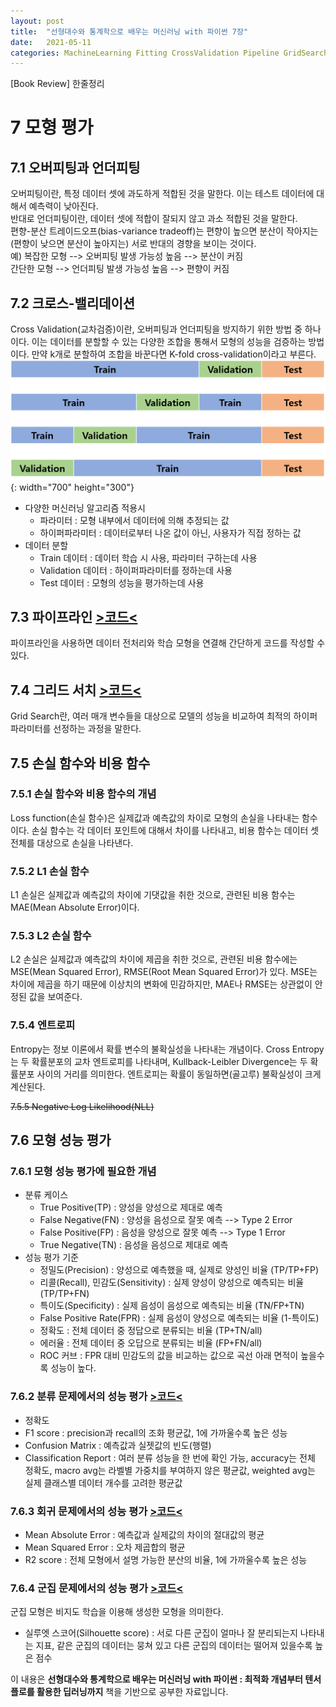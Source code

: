 ```yaml
---
layout: post
title:  "선형대수와 통계학으로 배우는 머신러닝 with 파이썬 7장"
date:   2021-05-11
categories: MachineLearning Fitting CrossValidation Pipeline GridSearch Loss EvalMetrics
---
```

[Book Review] 한줄정리

# 7 모형 평가

## 7.1 오버피팅과 언더피팅
오버피팅이란, 특정 데이터 셋에 과도하게 적합된 것을 말한다. 이는 테스트 데이터에 대해서 예측력이 낮아진다.  
반대로 언더피팅이란, 데이터 셋에 적합이 잘되지 않고 과소 적합된 것을 말한다.  
편향-분산 트레이드오프(bias-variance tradeoff)는 편향이 높으면 분산이 작아지는(편향이 낮으면 분산이 높아지는) 서로 반대의 경향을 보이는 것이다.  
예) 복잡한 모형 --> 오버피팅 발생 가능성 높음 --> 분산이 커짐  
    간단한 모형 --> 언더피팅 발생 가능성 높음 --> 편향이 커짐

## 7.2 크로스-밸리데이션
Cross Validation(교차검증)이란, 오버피팅과 언더피팅을 방지하기 위한 방법 중 하나이다. 이는 데이터를 분할할 수 있는 다양한 조합을 통해서 모형의 성능을 검증하는 방법이다. 만약 k개로 분할하여 조합을 바꾼다면 K-fold cross-validation이라고 부른다.  
![](https://github.com/mmminji/mmminji.github.io/blob/main/assets/post_pics/7.2-CV.png?raw=true){: width="700" height="300"}

- 다양한 머신러닝 알고리즘 적용시
    - 파라미터 : 모형 내부에서 데이터에 의해 추정되는 값
    - 하이퍼파라미터 : 데이터로부터 나온 값이 아닌, 사용자가 직접 정하는 값
- 데이터 분할
    - Train 데이터 : 데이터 학습 시 사용, 파라미터 구하는데 사용
    - Validation 데이터 : 하이퍼파라미터를 정하는데 사용
    - Test 데이터 : 모형의 성능을 평가하는데 사용

## 7.3 파이프라인 [>코드<](https://github.com/mmminji/Machine-Learning/blob/master/4.Pipeline.py)
파이프라인을 사용하면 데이터 전처리와 학습 모형을 연결해 간단하게 코드를 작성할 수 있다.

## 7.4 그리드 서치 [>코드<](https://github.com/mmminji/Machine-Learning/blob/master/5.GridSearchCV.py)
Grid Search란, 여러 매개 변수들을 대상으로 모델의 성능을 비교하여 최적의 하이퍼파라미터를 선정하는 과정을 말한다.

## 7.5 손실 함수와 비용 함수

### 7.5.1 손실 함수와 비용 함수의 개념
Loss function(손실 함수)은 실제값과 예측값의 차이로 모형의 손실을 나타내는 함수이다. 손실 함수는 각 데이터 포인트에 대해서 차이를 나타내고, 비용 함수는 데이터 셋 전체를 대상으로 손실을 나타낸다.

### 7.5.2 L1 손실 함수
L1 손실은 실제값과 예측값의 차이에 기댓값을 취한 것으로, 관련된 비용 함수는 MAE(Mean Absolute Error)이다.  

### 7.5.3 L2 손실 함수
L2 손실은 실제값과 예측값의 차이에 제곱을 취한 것으로, 관련된 비용 함수에는 MSE(Mean Squared Error), RMSE(Root Mean Squared Error)가 있다.
MSE는 차이에 제곱을 하기 때문에 이상치의 변화에 민감하지만, MAE나 RMSE는 상관없이 안정된 값을 보여준다.  

### 7.5.4 엔트로피
Entropy는 정보 이론에서 확률 변수의 불확실성을 나타내는 개념이다. Cross Entropy는 두 확률분포의 교차 엔트로피를 나타내며, Kullback-Leibler Divergence는 두 확률분포 사이의 거리를 의미한다.
엔트로피는 확률이 동일하면(골고루) 불확실성이 크게 계산된다.

~~7.5.5 Negative Log Likelihood(NLL)~~

## 7.6 모형 성능 평가

### 7.6.1 모형 성능 평가에 필요한 개념
- 분류 케이스
    - True Positive(TP) : 양성을 양성으로 제대로 예측
    - False Negative(FN) : 양성을 음성으로 잘못 예측 --> Type 2 Error
    - False Positive(FP) : 음성을 양성으로 잘못 예측 --> Type 1 Error
    - True Negative(TN) : 음성을 음성으로 제대로 예측
- 성능 평가 기준 
    - 정밀도(Precision) : 양성으로 예측했을 때, 실제로 양성인 비율 (TP/TP+FP)
    - 리콜(Recall), 민감도(Sensitivity) : 실제 양성이 양성으로 예측되는 비율 (TP/TP+FN)
    - 특이도(Specificity) : 실제 음성이 음성으로 예측되는 비율 (TN/FP+TN)
    - False Positive Rate(FPR) : 실제 음성이 양성으로 예측되는 비율 (1-특이도)
    - 정확도 : 전체 데이터 중 정답으로 분류되는 비율 (TP+TN/all)
    - 에러율 : 전체 데이터 중 오답으로 분류되는 비율 (FP+FN/all)
    - ROC 커브 : FPR 대비 민감도의 값을 비교하는 값으로 곡선 아래 면적이 높을수록 성능이 높다.

### 7.6.2 분류 문제에서의 성능 평가 [>코드<](https://github.com/mmminji/Machine-Learning/blob/master/6.ClassificationEval.py)
- 정확도
- F1 score : precision과 recall의 조화 평균값, 1에 가까울수록 높은 성능
- Confusion Matrix : 예측값과 실젯값의 빈도(행렬)
- Classification Report : 여러 분류 성능을 한 번에 확인 가능, accuracy는 전체 정확도, macro avg는 라벨별 가중치를 부여하지 않은 평균값, weighted avg는 실제 클래스별 데이터 개수를 고려한 평균값

### 7.6.3 회귀 문제에서의 성능 평가 [>코드<](https://github.com/mmminji/Machine-Learning/blob/master/7.RegressionEval.py)
- Mean Absolute Error : 예측값과 실제값의 차이의 절대값의 평균
- Mean Squared Error : 오차 제곱합의 평균
- R2 score : 전체 모형에서 설명 가능한 분산의 비율, 1에 가까울수록 높은 성능

### 7.6.4 군집 문제에서의 성능 평가 [>코드<](https://github.com/mmminji/Machine-Learning/blob/master/8.ClusteringEval.py)
군집 모형은 비지도 학습을 이용해 생성한 모형을 의미한다.
- 실루엣 스코어(Silhouette score) : 서로 다른 군집이 얼마나 잘 분리되는지 나타내는 지표, 같은 군집의 데이터는 뭉쳐 있고 다른 군집의 데이터는 떨어져 있을수록 높은 점수


이 내용은 **선형대수와 통계학으로 배우는 머신러닝 with 파이썬 : 최적화 개념부터 텐서플로를 활용한 딥러닝까지** 책을 기반으로 공부한 자료입니다.
